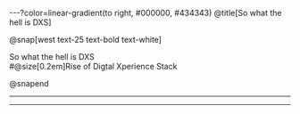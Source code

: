 ---?color=linear-gradient(to right, #000000, #434343)
@title[So what the hell is DXS]

<!--
Tip! Get started with this template as follows:
Step 1. Delete the contents of this PITCHME.md file.
Step 2. Start adding your own custom slide content.
Step 3. Copy slide markdown snippets from template/md directory as needed.
-->

@snap[west text-25 text-bold text-white]

So what the hell is DXS <br> #@size[0.2em]Rise of Digtal Xperience Stack

@snapend

---

---
